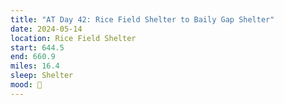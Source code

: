 ```yaml
---
title: "AT Day 42: Rice Field Shelter to Baily Gap Shelter"
date: 2024-05-14
location: Rice Field Shelter
start: 644.5
end: 660.9
miles: 16.4
sleep: Shelter
mood: 🙂
---
```


